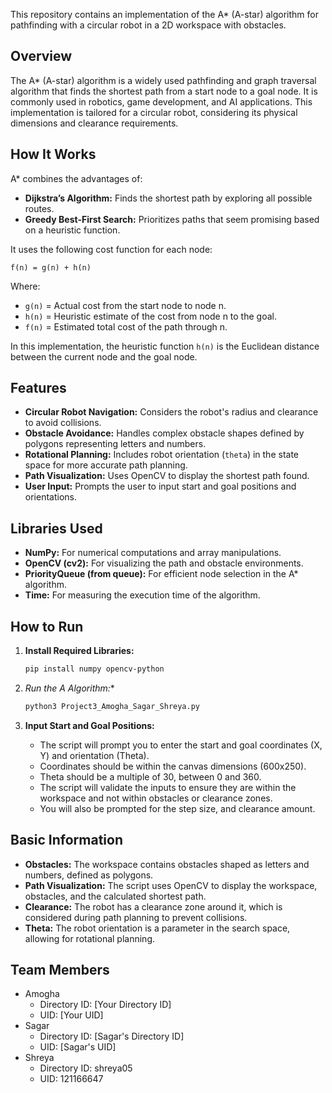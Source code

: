 This repository contains an implementation of the A* (A-star) algorithm for pathfinding with a circular robot in a 2D workspace with obstacles.

## Overview

The A* (A-star) algorithm is a widely used pathfinding and graph traversal algorithm that finds the shortest path from a start node to a goal node. It is commonly used in robotics, game development, and AI applications. This implementation is tailored for a circular robot, considering its physical dimensions and clearance requirements.

## How It Works

A* combines the advantages of:

* **Dijkstra’s Algorithm:** Finds the shortest path by exploring all possible routes.
* **Greedy Best-First Search:** Prioritizes paths that seem promising based on a heuristic function.

It uses the following cost function for each node:

   `f(n) = g(n) + h(n)`

Where:

* `g(n)` = Actual cost from the start node to node n.
* `h(n)` = Heuristic estimate of the cost from node n to the goal.
* `f(n)` = Estimated total cost of the path through n.

In this implementation, the heuristic function `h(n)` is the Euclidean distance between the current node and the goal node.

## Features

* **Circular Robot Navigation:** Considers the robot's radius and clearance to avoid collisions.
* **Obstacle Avoidance:** Handles complex obstacle shapes defined by polygons representing letters and numbers.
* **Rotational Planning:** Includes robot orientation (`theta`) in the state space for more accurate path planning.
* **Path Visualization:** Uses OpenCV to display the shortest path found.
* **User Input:** Prompts the user to input start and goal positions and orientations.

## Libraries Used

* **NumPy:** For numerical computations and array manipulations.
* **OpenCV (cv2):** For visualizing the path and obstacle environments.
* **PriorityQueue (from queue):** For efficient node selection in the A* algorithm.
* **Time:** For measuring the execution time of the algorithm.

## How to Run

1.  **Install Required Libraries:**

    ```bash
    pip install numpy opencv-python
    ```

2.  **Run the A* Algorithm:**

    ```bash
    python3 Project3_Amogha_Sagar_Shreya.py
    ```

3.  **Input Start and Goal Positions:**

    * The script will prompt you to enter the start and goal coordinates (X, Y) and orientation (Theta).
    * Coordinates should be within the canvas dimensions (600x250).
    * Theta should be a multiple of 30, between 0 and 360.
    * The script will validate the inputs to ensure they are within the workspace and not within obstacles or clearance zones.
    * You will also be prompted for the step size, and clearance amount.

## Basic Information

* **Obstacles:** The workspace contains obstacles shaped as letters and numbers, defined as polygons.
* **Path Visualization:** The script uses OpenCV to display the workspace, obstacles, and the calculated shortest path.
* **Clearance:** The robot has a clearance zone around it, which is considered during path planning to prevent collisions.
* **Theta:** The robot orientation is a parameter in the search space, allowing for rotational planning.

## Team Members

* Amogha
    * Directory ID: [Your Directory ID]
    * UID: [Your UID]
* Sagar
    * Directory ID: [Sagar's Directory ID]
    * UID: [Sagar's UID]
* Shreya
    * Directory ID: shreya05
    * UID: 121166647

